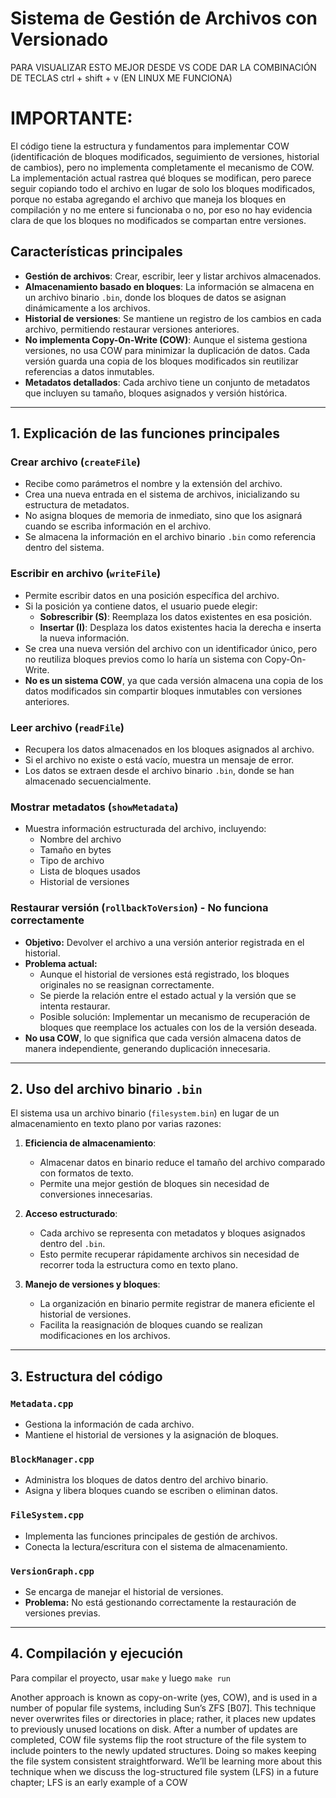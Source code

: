 # Sistema de Gestión de Archivos con Versionado  

PARA VISUALIZAR ESTO MEJOR DESDE VS CODE DAR LA COMBINACIÓN DE TECLAS ctrl + shift + v (EN LINUX ME FUNCIONA)

# IMPORTANTE:
El código tiene la estructura y fundamentos para implementar COW (identificación de bloques modificados, seguimiento de versiones, historial de cambios), pero no implementa completamente el mecanismo de COW. La implementación actual rastrea qué bloques se modifican, pero parece seguir copiando todo el archivo en lugar de solo los bloques modificados, porque no estaba agregando el archivo que maneja los bloques en compilación y no me entere si funcionaba o no, por eso no hay evidencia clara de que los bloques no modificados se compartan entre versiones.

## Características principales  

- **Gestión de archivos**: Crear, escribir, leer y listar archivos almacenados.
- **Almacenamiento basado en bloques**: La información se almacena en un archivo binario `.bin`, donde los bloques de datos se asignan dinámicamente a los archivos.
- **Historial de versiones**: Se mantiene un registro de los cambios en cada archivo, permitiendo restaurar versiones anteriores.
- **No implementa Copy-On-Write (COW)**: Aunque el sistema gestiona versiones, no usa COW para minimizar la duplicación de datos. Cada versión guarda una copia de los bloques modificados sin reutilizar referencias a datos inmutables.
- **Metadatos detallados**: Cada archivo tiene un conjunto de metadatos que incluyen su tamaño, bloques asignados y versión histórica.
  
---

## 1. Explicación de las funciones principales  

### Crear archivo (`createFile`)  

- Recibe como parámetros el nombre y la extensión del archivo.
- Crea una nueva entrada en el sistema de archivos, inicializando su estructura de metadatos.
- No asigna bloques de memoria de inmediato, sino que los asignará cuando se escriba información en el archivo.
- Se almacena la información en el archivo binario `.bin` como referencia dentro del sistema.  

### Escribir en archivo (`writeFile`)  

- Permite escribir datos en una posición específica del archivo.
- Si la posición ya contiene datos, el usuario puede elegir:  
  - **Sobrescribir (S)**: Reemplaza los datos existentes en esa posición.  
  - **Insertar (I)**: Desplaza los datos existentes hacia la derecha e inserta la nueva información.  
- Se crea una nueva versión del archivo con un identificador único, pero no reutiliza bloques previos como lo haría un sistema con Copy-On-Write.  
- **No es un sistema COW**, ya que cada versión almacena una copia de los datos modificados sin compartir bloques inmutables con versiones anteriores.  

### Leer archivo (`readFile`)  

- Recupera los datos almacenados en los bloques asignados al archivo.
- Si el archivo no existe o está vacío, muestra un mensaje de error.
- Los datos se extraen desde el archivo binario `.bin`, donde se han almacenado secuencialmente.

### Mostrar metadatos (`showMetadata`)  

- Muestra información estructurada del archivo, incluyendo:  
  - Nombre del archivo  
  - Tamaño en bytes  
  - Tipo de archivo  
  - Lista de bloques usados  
  - Historial de versiones  

### Restaurar versión (`rollbackToVersion`) - **No funciona correctamente**  

- **Objetivo:** Devolver el archivo a una versión anterior registrada en el historial.  
- **Problema actual:**  
  - Aunque el historial de versiones está registrado, los bloques originales no se reasignan correctamente.  
  - Se pierde la relación entre el estado actual y la versión que se intenta restaurar.  
  - Posible solución: Implementar un mecanismo de recuperación de bloques que reemplace los actuales con los de la versión deseada.  
- **No usa COW**, lo que significa que cada versión almacena datos de manera independiente, generando duplicación innecesaria.  

---

## 2. Uso del archivo binario `.bin`  

El sistema usa un archivo binario (`filesystem.bin`) en lugar de un almacenamiento en texto plano por varias razones:  

1. **Eficiencia de almacenamiento**:  
   - Almacenar datos en binario reduce el tamaño del archivo comparado con formatos de texto.  
   - Permite una mejor gestión de bloques sin necesidad de conversiones innecesarias.  

2. **Acceso estructurado**:  
   - Cada archivo se representa con metadatos y bloques asignados dentro del `.bin`.  
   - Esto permite recuperar rápidamente archivos sin necesidad de recorrer toda la estructura como en texto plano.  

3. **Manejo de versiones y bloques**:  
   - La organización en binario permite registrar de manera eficiente el historial de versiones.  
   - Facilita la reasignación de bloques cuando se realizan modificaciones en los archivos.  

---

## 3. Estructura del código  

### **`Metadata.cpp`**  
- Gestiona la información de cada archivo.  
- Mantiene el historial de versiones y la asignación de bloques.  

### **`BlockManager.cpp`**  
- Administra los bloques de datos dentro del archivo binario.  
- Asigna y libera bloques cuando se escriben o eliminan datos.  

### **`FileSystem.cpp`**  
- Implementa las funciones principales de gestión de archivos.  
- Conecta la lectura/escritura con el sistema de almacenamiento.  

### **`VersionGraph.cpp`**  
- Se encarga de manejar el historial de versiones.  
- **Problema:** No está gestionando correctamente la restauración de versiones previas.  

---

## 4. Compilación y ejecución  

Para compilar el proyecto, usar `make` y luego `make run`

Another approach is known as copy-on-write (yes, COW), and is used
in a number of popular file systems, including Sun’s ZFS [B07]. This technique never overwrites files or directories in place; rather, it places new
updates to previously unused locations on disk. After a number of updates are completed, COW file systems flip the root structure of the file
system to include pointers to the newly updated structures. Doing so
makes keeping the file system consistent straightforward. We’ll be learning more about this technique when we discuss the log-structured file
system (LFS) in a future chapter; LFS is an early example of a COW